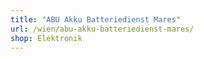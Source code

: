 ```yaml
---
title: "ABU Akku Batteriedienst Mares"
url: /wien/abu-akku-batteriedienst-mares/
shop: Elektronik
---
```


